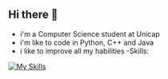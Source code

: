 ## Hi there 👋
- i'm a Computer Science student at Unicap
- i'm like to code in Python, C++ and Java
- i like to improve all my habilities
-Skills:

[![My Skills](https://skillicons.dev/icons?i=py,java,cpp,vim,flutter&perline=3)](https://skillicons.dev)
<!--
**luisfteixeira11/luisfteixeira11** is a ✨ _special_ ✨ repository because its `README.md` (this file) appears on your GitHub profile.

Here are some ideas to get you started:

- 🔭 I’m currently working on ...
- 🌱 I’m currently learning ...
- 👯 I’m looking to collaborate on ...
- 🤔 I’m looking for help with ...
- 💬 Ask me about ...
- 📫 How to reach me: ...
- 😄 Pronouns: ...
- ⚡ Fun fact: ...
-->
